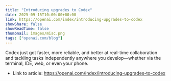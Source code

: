 ```yaml
---
title: "Introducing upgrades to Codex"
date: 2025-09-15T10:00:00+00:00
link: https://openai.com/index/introducing-upgrades-to-codex
showShare: false
showReadTime: false
thumbnail: images/misc.png
tags: ["openai.com/blog"]
---
```

Codex just got faster, more reliable, and better at real-time collaboration and tackling tasks independently anywhere you develop—whether via the terminal, IDE, web, or even your phone.

- Link to article: https://openai.com/index/introducing-upgrades-to-codex